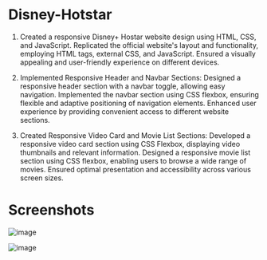 # Disney-Hotstar
1. Created a responsive Disney+ Hostar website design using HTML, CSS, and JavaScript. Replicated the official website's layout and functionality, employing HTML tags, external CSS, and JavaScript. Ensured a visually appealing and user-friendly experience on different devices.

2. Implemented Responsive Header and Navbar Sections:
Designed a responsive header section with a navbar toggle, allowing easy navigation. Implemented the navbar section using CSS flexbox, ensuring flexible and adaptive positioning of navigation elements. Enhanced user experience by providing convenient access to different website sections.

3. Created Responsive Video Card and Movie List Sections:
Developed a responsive video card section using CSS Flexbox, displaying video thumbnails and relevant information. Designed a responsive movie list section using CSS flexbox, enabling users to browse a wide range of movies. Ensured optimal presentation and accessibility across various screen sizes. 

# Screenshots 
![image](https://github.com/urishitapandita/Disney-Hotstar/assets/67178658/3cf2be9f-01f3-4678-859b-9da79872d905)


![image](https://github.com/urishitapandita/Disney-Hotstar/assets/67178658/0c82ded5-ae83-453d-93ee-190f9080a1c9)

